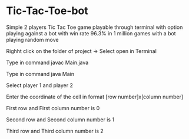 # Tic-Tac-Toe-bot
Simple 2 players Tic Tac Toe game playable through terminal with option playing against a bot with win rate 96.3% in 1 million games with a bot playing random move

Righht click on the folder of project -> Select open in Terminal

Type in command javac Main.java

Type in command java Main

Select player 1 and player 2

Enter the coordinate of the cell in format [row number]x[column number]

First row and First column number is 0

Second row and Second column number is 1

Third row and Third column number is 2
